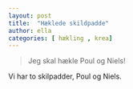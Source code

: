 ```yaml
---
layout: post
title:  "Hæklede skildpadde"
author: ella
categories: [ hækling , krea]
---
```

> Jeg skal hækle Poul og Niels!

Vi har to skilpadder, Poul og Niels.  